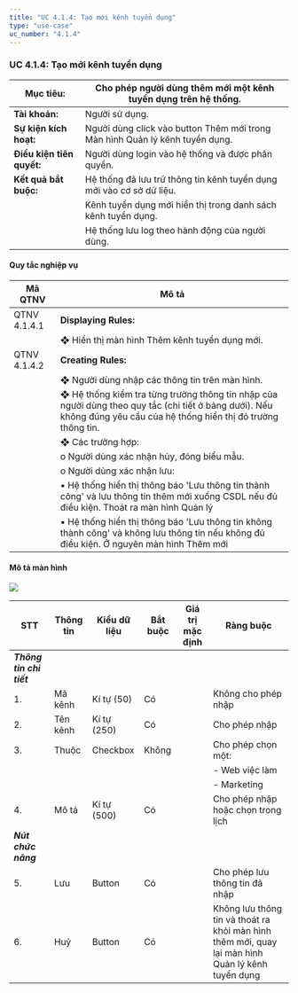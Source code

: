 ```yaml
---
title: "UC 4.1.4: Tạo mới kênh tuyển dụng"
type: "use-case"
uc_number: "4.1.4"
---
```


### UC 4.1.4: Tạo mới kênh tuyển dụng 

| **Mục tiêu:** | Cho phép người dùng thêm mới một kênh tuyển dụng trên hệ thống. |
| --- | --- |
| **Tài khoản:** | Người sử dụng. |
| **Sự kiện kích hoạt:** | Người dùng click vào button Thêm mới trong Màn hình Quản lý kênh tuyển dụng. |
| **Điều kiện tiên quyết:** | Người dùng login vào hệ thống và được phân quyền. |
| **Kết quả bắt buộc:** | Hệ thống đã lưu trữ thông tin kênh tuyển dụng mới vào cơ sở dữ liệu. |
|  | Kênh tuyển dụng mới hiển thị trong danh sách kênh tuyển dụng. |
|  | Hệ thống lưu log theo hành động của người dùng. |

####  Quy tắc nghiệp vụ

| **Mã QTNV** | **Mô tả** |
| --- | --- |
| QTNV 4.1.4.1 | **Displaying Rules:** |
|  | ❖ Hiển thị màn hình Thêm kênh tuyển dụng mới. |
| QTNV 4.1.4.2 | **Creating Rules:** |
|  | ❖ Người dùng nhập các thông tin trên màn hình. |
|  | ❖ Hệ thống kiểm tra từng trường thông tin nhập của người dùng theo quy tắc (chi tiết ở bảng dưới). Nếu không đúng yêu cầu của hệ thống hiển thị đỏ trường thông tin. |
|  | ❖ Các trường hợp: |
|  | o Người dùng xác nhận hủy, đóng biểu mẫu. |
|  | o Người dùng xác nhận lưu: |
|  | ▪ Hệ thống hiển thị thông báo 'Lưu thông tin thành công' và lưu thông tin thêm mới xuống CSDL nếu đủ điều kiện. Thoát ra màn hình Quản lý |
|  | ▪ Hệ thống hiển thị thông báo 'Lưu thông tin không thành công' và không lưu thông tin nếu không đủ điều kiện. Ở nguyên màn hình Thêm mới |

#### Mô tả màn hình

![](media/image48.png)

| **STT** | **Thông tin** | **Kiểu dữ liệu** | **Bắt buộc** | **Giá trị mặc định** | **Ràng buộc** |
| --- | --- | --- | --- | --- | --- |
| ***Thông tin chi tiết*** |  |  |  |  |  |
| 1\. | Mã kênh | Kí tự (50) | Có |  | Không cho phép nhập |
| 2\. | Tên kênh | Kí tự (250) | Có |  | Cho phép nhập |
| 3\. | Thuộc | Checkbox | Không |  | Cho phép chọn một: |
|  |  |  |  |  | \- Web việc làm |
|  |  |  |  |  | \- Marketing |
| 4\. | Mô tả | Kí tự (500) | Có |  | Cho phép nhập hoặc chọn trong lịch |
| ***Nút chức năng*** |  |  |  |  |  |
| 5\. | Lưu | Button | Có |  | Cho phép lưu thông tin đã nhập |
| 6\. | Huỷ | Button | Có |  | Không lưu thông tin và thoát ra khỏi màn hình thêm mới, quay lại màn hình Quản lý kênh tuyển dụng |
